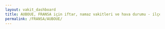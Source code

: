 ```yaml
---
layout: vakit_dashboard
title: AUBOUE, FRANSA için iftar, namaz vakitleri ve hava durumu - ilçe/eyalet seç
permalink: /FRANSA/AUBOUE/
---
```


<script type="text/javascript">
  var GLOBAL_COUNTRY = 'FRANSA';
  var GLOBAL_CITY = 'AUBOUE';
  var GLOBAL_STATE = '';
  var lat = 72;
  var lon = 21;
</script>

